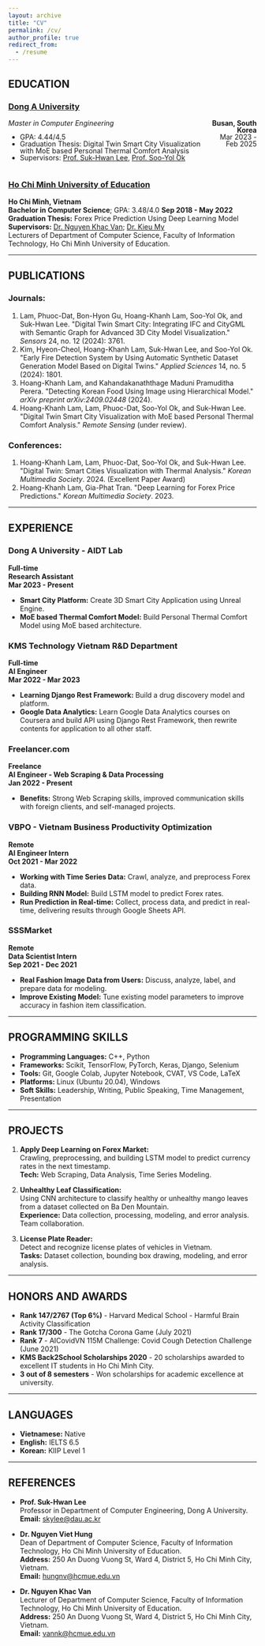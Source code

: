 ```yaml
---
layout: archive
title: "CV"
permalink: /cv/
author_profile: true
redirect_from:
  - /resume
---
```


## EDUCATION

### [Dong A University](https://english.donga.ac.kr/english/Main.do)
<div style="width: 100%; line-height: 1.0;">
  <div style="float: left; width: 80%;">
    <i>Master in Computer Engineering</i>
    <ul>
      <li>GPA: 4.44/4.5</li>
      <li>Graduation Thesis: Digital Twin Smart City Visualization with MoE based Personal Thermal Comfort Analysis</li>
      <li>Supervisors: <a href='https://scholar.google.co.kr/citations?user=8fZ6XOoAAAAJ'>Prof. Suk-Hwan Lee</a>, <a href='https://sciprofiles.com/profile/1396572'>Prof. Soo-Yol Ok </a> </li>
    </ul>
  </div>
  <div style="float: right; width: 20%; text-align: right;">
    <b>Busan, South Korea</b><br>
    Mar 2023 - Feb 2025
  </div>
</div>
<div style="clear: both;"></div>

### [Ho Chi Minh University of Education](https://hcmue.edu.vn/en/)
**Ho Chi Minh, Vietnam**  
**Bachelor in Computer Science**; GPA: 3.48/4.0
**Sep 2018 - May 2022**  
**Graduation Thesis:** Forex Price Prediction Using Deep Learning Model  
**Supervisors:** [Dr. Nguyen Khac Van](https://scholar.google.com/citations?user=kLtEOdwAAAAJ); [Dr. Kieu My](https://www.micc.unifi.it/people/kieu-my/)  
Lecturers of Department of Computer Science, Faculty of Information Technology, Ho Chi Minh University of Education.

---

## PUBLICATIONS

### Journals:
1. Lam, Phuoc-Dat, Bon-Hyon Gu, Hoang-Khanh Lam, Soo-Yol Ok, and Suk-Hwan Lee. "Digital Twin Smart City: Integrating IFC and CityGML with Semantic Graph for Advanced 3D City Model Visualization." *Sensors* 24, no. 12 (2024): 3761.
2. Kim, Hyeon-Cheol, Hoang-Khanh Lam, Suk-Hwan Lee, and Soo-Yol Ok. "Early Fire Detection System by Using Automatic Synthetic Dataset Generation Model Based on Digital Twins." *Applied Sciences* 14, no. 5 (2024): 1801.
3. Hoang-Khanh Lam, and Kahandakanaththage Maduni Pramuditha Perera. "Detecting Korean Food Using Image using Hierarchical Model." *arXiv preprint arXiv:2409.02448* (2024).
4. Hoang-Khanh Lam, Lam, Phuoc-Dat, Soo-Yol Ok, and Suk-Hwan Lee. "Digital Twin Smart City Visualization with MoE based Personal Thermal Comfort Analysis." *Remote Sensing* (under review).

### Conferences:
1. Hoang-Khanh Lam, Lam, Phuoc-Dat, Soo-Yol Ok, and Suk-Hwan Lee. "Digital Twin: Smart Cities Visualization with Thermal Analysis." *Korean Multimedia Society*. 2024. (Excellent Paper Award)
2. Hoang-Khanh Lam, Gia-Phat Tran. "Deep Learning for Forex Price Predictions." *Korean Multimedia Society*. 2023.

---

## EXPERIENCE

### Dong A University - AIDT Lab  
**Full-time**  
**Research Assistant**  
**Mar 2023 - Present**  
- **Smart City Platform:** Create 3D Smart City Application using Unreal Engine.  
- **MoE based Thermal Comfort Model:** Build Personal Thermal Comfort Model using MoE based architecture.

### KMS Technology Vietnam R&D Department  
**Full-time**  
**AI Engineer**  
**Mar 2022 - Mar 2023**  
- **Learning Django Rest Framework:** Build a drug discovery model and platform.  
- **Google Data Analytics:** Learn Google Data Analytics courses on Coursera and build API using Django Rest Framework, then rewrite contents for application to all other staff.

### Freelancer.com  
**Freelance**  
**AI Engineer - Web Scraping & Data Processing**  
**Jan 2022 - Present**  
- **Benefits:** Strong Web Scraping skills, improved communication skills with foreign clients, and self-managed projects.

### VBPO - Vietnam Business Productivity Optimization  
**Remote**  
**AI Engineer Intern**  
**Oct 2021 - Mar 2022**  
- **Working with Time Series Data:** Crawl, analyze, and preprocess Forex data.  
- **Building RNN Model:** Build LSTM model to predict Forex rates.  
- **Run Prediction in Real-time:** Collect, process data, and predict in real-time, delivering results through Google Sheets API.

### SSSMarket  
**Remote**  
**Data Scientist Intern**  
**Sep 2021 - Dec 2021**  
- **Real Fashion Image Data from Users:** Discuss, analyze, label, and prepare data for modeling.  
- **Improve Existing Model:** Tune existing model parameters to improve accuracy in fashion item classification.

---

## PROGRAMMING SKILLS

- **Programming Languages:** C++, Python  
- **Frameworks:** Scikit, TensorFlow, PyTorch, Keras, Django, Selenium  
- **Tools:** Git, Google Colab, Jupyter Notebook, CVAT, VS Code, LaTeX  
- **Platforms:** Linux (Ubuntu 20.04), Windows  
- **Soft Skills:** Leadership, Writing, Public Speaking, Time Management, Presentation  

---

## PROJECTS

1. **Apply Deep Learning on Forex Market:**  
   Crawling, preprocessing, and building LSTM model to predict currency rates in the next timestamp.  
   **Tech:** Web Scraping, Data Analysis, Time Series Modeling.

2. **Unhealthy Leaf Classification:**  
   Using CNN architecture to classify healthy or unhealthy mango leaves from a dataset collected on Ba Den Mountain.  
   **Experience:** Data collection, processing, modeling, and error analysis. Team collaboration.

3. **License Plate Reader:**  
   Detect and recognize license plates of vehicles in Vietnam.  
   **Tasks:** Dataset collection, bounding box drawing, modeling, and error analysis.

---

## HONORS AND AWARDS

- **Rank 147/2767 (Top 6%)** - Harvard Medical School - Harmful Brain Activity Classification  
- **Rank 17/300** - The Gotcha Corona Game (July 2021)  
- **Rank 7** - AICovidVN 115M Challenge: Covid Cough Detection Challenge (June 2021)  
- **KMS Back2School Scholarships 2020** - 20 scholarships awarded to excellent IT students in Ho Chi Minh City.  
- **3 out of 8 semesters** - Won scholarships for academic excellence at university.

---

## LANGUAGES

- **Vietnamese:** Native  
- **English:** IELTS 6.5  
- **Korean:** KIIP Level 1  

---

## REFERENCES

- **Prof. Suk-Hwan Lee**  
  Professor in Department of Computer Engineering, Dong A University.  
  **Email:** skylee@dau.ac.kr  

- **Dr. Nguyen Viet Hung**  
  Dean of Department of Computer Science, Faculty of Information Technology, Ho Chi Minh University of Education.  
  **Address:** 250 An Duong Vuong St, Ward 4, District 5, Ho Chi Minh City, Vietnam.  
  **Email:** hungnv@hcmue.edu.vn  

- **Dr. Nguyen Khac Van**  
  Lecturer of Department of Computer Science, Faculty of Information Technology, Ho Chi Minh University of Education.  
  **Address:** 250 An Duong Vuong St, Ward 4, District 5, Ho Chi Minh City, Vietnam.  
  **Email:** vannk@hcmue.edu.vn  